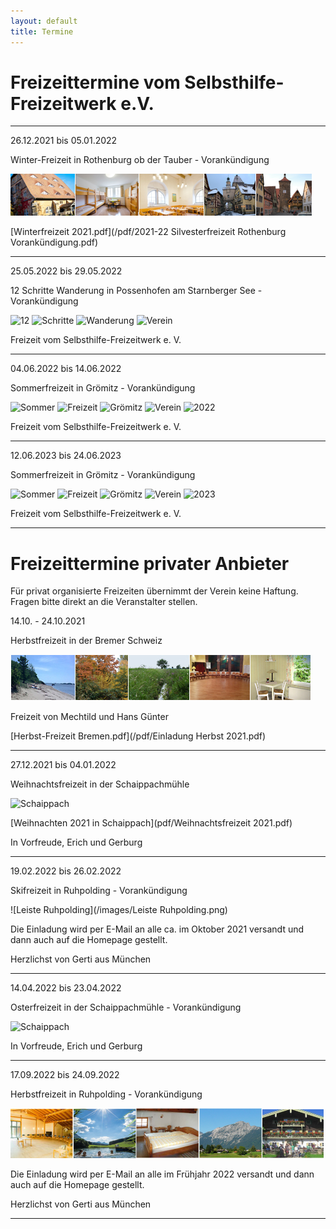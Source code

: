 ```yaml
---
layout: default
title: Termine
---
```

# Freizeittermine vom Selbsthilfe-Freizeitwerk e.V.

--------------------------------------------------------------------------------------------------

26.12.2021 bis 05.01.2022

Winter-Freizeit in Rothenburg ob der Tauber - Vorankündigung

![Rothenburg op der Tauber](/images/rothenburg.png)

[Winterfreizeit 2021.pdf](/pdf/2021-22 Silvesterfreizeit Rothenburg  Vorankündigung.pdf)

---------------------------------------------------------------------------------------------------

25.05.2022 bis 29.05.2022 

12 Schritte Wanderung in Possenhofen am Starnberger See - Vorankündigung

![12](https://ik.imagekit.io/zcrl68n9dky/tr:n-leiste/https://www.a-freizeiten.de/images/W_1.jpeg)
![Schritte](https://ik.imagekit.io/zcrl68n9dky/tr:n-leiste/https://www.a-freizeiten.de/images/W_2.jpeg)
![Wanderung](https://ik.imagekit.io/zcrl68n9dky/tr:n-leiste/https://www.a-freizeiten.de/images/W_3.jpeg)
![Verein](https://ik.imagekit.io/zcrl68n9dky/tr:n-leiste/https://www.a-freizeiten.de/images/W_4.jpeg)

Freizeit vom Selbsthilfe-Freizeitwerk e. V. 

---------------------------------------------------------------------------------------------------

04.06.2022 bis 14.06.2022 

Sommerfreizeit in Grömitz - Vorankündigung 

![Sommer](https://ik.imagekit.io/zcrl68n9dky/tr:n-leiste/https://www.a-freizeiten.de/images/GR_1.jpeg)
![Freizeit](https://ik.imagekit.io/zcrl68n9dky/tr:n-leiste/https://www.a-freizeiten.de/images/GR_2.jpeg)
![Grömitz](https://ik.imagekit.io/zcrl68n9dky/tr:n-leiste/https://www.a-freizeiten.de/images/GR_3.jpeg)
![Verein](https://ik.imagekit.io/zcrl68n9dky/tr:n-leiste/https://www.a-freizeiten.de/images/GR_4.jpeg)
![2022](https://ik.imagekit.io/zcrl68n9dky/tr:n-leiste/https://www.a-freizeiten.de/images/GR_5.jpeg)

Freizeit vom Selbsthilfe-Freizeitwerk e. V. 

--------------------------------------------------------------------------------------------------

12.06.2023 bis 24.06.2023 

Sommerfreizeit in Grömitz - Vorankündigung 

![Sommer](https://ik.imagekit.io/zcrl68n9dky/tr:n-leiste/https://www.a-freizeiten.de/images/GR_1.jpeg)
![Freizeit](https://ik.imagekit.io/zcrl68n9dky/tr:n-leiste/https://www.a-freizeiten.de/images/GR_2.jpeg)
![Grömitz](https://ik.imagekit.io/zcrl68n9dky/tr:n-leiste/https://www.a-freizeiten.de/images/GR_3.jpeg)
![Verein](https://ik.imagekit.io/zcrl68n9dky/tr:n-leiste/https://www.a-freizeiten.de/images/GR_4.jpeg)
![2023](https://ik.imagekit.io/zcrl68n9dky/tr:n-leiste/https://www.a-freizeiten.de/images/GR_5.jpeg)

Freizeit vom Selbsthilfe-Freizeitwerk e. V. 

---------------------------------------------------------------------------------------------------

# Freizeittermine privater Anbieter

Für privat organisierte Freizeiten übernimmt der Verein keine Haftung. Fragen bitte direkt an die Veranstalter stellen.


14.10. - 24.10.2021

Herbstfreizeit in der Bremer Schweiz

![Freizeit Bremen im Herbst](/images/Leiste_Herbst_Bremen.jpg)

Freizeit von Mechtild und Hans Günter

[Herbst-Freizeit Bremen.pdf](/pdf/Einladung Herbst 2021.pdf)

------------------------------------------------------------------------------------------------

27.12.2021 bis 04.01.2022 

Weihnachtsfreizeit in der Schaippachmühle

![Schaippach](/images/schaippach.jpeg)

[Weihnachten 2021 in Schaippach](pdf/Weihnachtsfreizeit 2021.pdf)

In Vorfreude, Erich und Gerburg

---------------------------------------------------------------------------------------------------

19.02.2022 bis 26.02.2022

Skifreizeit in Ruhpolding - Vorankündigung

![Leiste Ruhpolding](/images/Leiste Ruhpolding.png)

Die Einladung wird per E-Mail an alle ca. im Oktober 2021 versandt und dann auch auf die Homepage gestellt.

Herzlichst von Gerti aus München

----------------------------------------------------------------------------------------------------

14.04.2022 bis 23.04.2022 

Osterfreizeit in der Schaippachmühle - Vorankündigung 

![Schaippach](/images/schaippach.jpeg)

In Vorfreude, Erich und Gerburg 

-----------------------------------------------------------------------------------------------------

17.09.2022 bis 24.09.2022

Herbstfreizeit in Ruhpolding - Vorankündigung

![ruhpolding](/images/bildleiste_2021.png)

Die Einladung wird per E-Mail an alle im Frühjahr 2022 versandt und dann auch auf die Homepage gestellt.

Herzlichst von Gerti aus München

------------------------------------------------------------------------------------------------------
